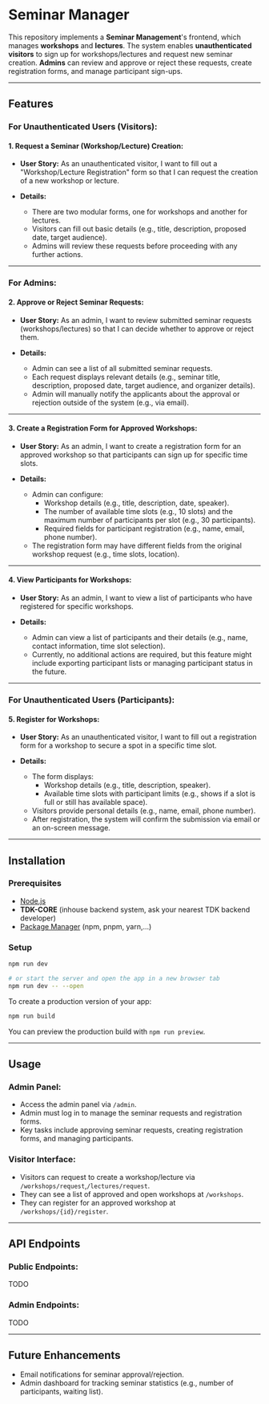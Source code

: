 # Seminar Manager

This repository implements a **Seminar Management**'s frontend, which manages **workshops** and **lectures**. The system enables **unauthenticated visitors** to sign up for workshops/lectures and request new seminar creation. **Admins** can review and approve or reject these requests, create registration forms, and manage participant sign-ups.

---

## **Features**

### **For Unauthenticated Users (Visitors):**

#### **1. Request a Seminar (Workshop/Lecture) Creation:**

-   **User Story:**
    As an unauthenticated visitor, I want to fill out a "Workshop/Lecture Registration" form so that I can request the creation of a new workshop or lecture.

-   **Details:**
    -   There are two modular forms, one for workshops and another for lectures.
    -   Visitors can fill out basic details (e.g., title, description, proposed date, target audience).
    -   Admins will review these requests before proceeding with any further actions.

---

### **For Admins:**

#### **2. Approve or Reject Seminar Requests:**

-   **User Story:**
    As an admin, I want to review submitted seminar requests (workshops/lectures) so that I can decide whether to approve or reject them.

-   **Details:**
    -   Admin can see a list of all submitted seminar requests.
    -   Each request displays relevant details (e.g., seminar title, description, proposed date, target audience, and organizer details).
    -   Admin will manually notify the applicants about the approval or rejection outside of the system (e.g., via email).

---

#### **3. Create a Registration Form for Approved Workshops:**

-   **User Story:**
    As an admin, I want to create a registration form for an approved workshop so that participants can sign up for specific time slots.

-   **Details:**
    -   Admin can configure:
        -   Workshop details (e.g., title, description, date, speaker).
        -   The number of available time slots (e.g., 10 slots) and the maximum number of participants per slot (e.g., 30 participants).
        -   Required fields for participant registration (e.g., name, email, phone number).
    -   The registration form may have different fields from the original workshop request (e.g., time slots, location).

---

#### **4. View Participants for Workshops:**

-   **User Story:**
    As an admin, I want to view a list of participants who have registered for specific workshops.

-   **Details:**
    -   Admin can view a list of participants and their details (e.g., name, contact information, time slot selection).
    -   Currently, no additional actions are required, but this feature might include exporting participant lists or managing participant status in the future.

---

### **For Unauthenticated Users (Participants):**

#### **5. Register for Workshops:**

-   **User Story:**
    As an unauthenticated visitor, I want to fill out a registration form for a workshop to secure a spot in a specific time slot.

-   **Details:**
    -   The form displays:
        -   Workshop details (e.g., title, description, speaker).
        -   Available time slots with participant limits (e.g., shows if a slot is full or still has available space).
    -   Visitors provide personal details (e.g., name, email, phone number).
    -   After registration, the system will confirm the submission via email or an on-screen message.

---

## **Installation**

### **Prerequisites**

-   [Node.js](https://nodejs.org/)
-   **TDK-CORE** (inhouse backend system, ask your nearest TDK backend developer)
-   [Package Manager](https://www.npmjs.com/) (npm, pnpm, yarn,...)

### **Setup**

```bash
npm run dev

# or start the server and open the app in a new browser tab
npm run dev -- --open
```

To create a production version of your app:

```bash
npm run build
```

You can preview the production build with `npm run preview`.

---

## **Usage**

### **Admin Panel:**

-   Access the admin panel via `/admin`.
-   Admin must log in to manage the seminar requests and registration forms.
-   Key tasks include approving seminar requests, creating registration forms, and managing participants.

### **Visitor Interface:**

-   Visitors can request to create a workshop/lecture via `/workshops/request`,`/lectures/request`.
-   They can see a list of approved and open workshops at `/workshops`.
-   They can register for an approved workshop at `/workshops/{id}/register`.

---

## **API Endpoints**

### **Public Endpoints:**

TODO

### **Admin Endpoints:**

TODO

---

## **Future Enhancements**

-   Email notifications for seminar approval/rejection.
-   Admin dashboard for tracking seminar statistics (e.g., number of participants, waiting list).
